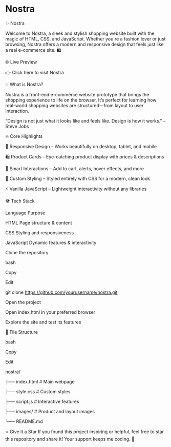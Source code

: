 # Nostra
✨ Nostra 

Welcome to Nostra, a sleek and stylish shopping website built with the magic of HTML, CSS, and JavaScript. Whether you're a fashion lover or just browsing, Nostra offers a modern and responsive design that feels just like a real e-commerce site. 🛍️

🌐 Live Preview

👉 Click here to visit Nostra 

💡 What is Nostra?

Nostra is a front-end e-commerce website prototype that brings the shopping experience to life on the browser. It’s perfect for learning how real-world shopping websites are structured—from layout to user interaction.

“Design is not just what it looks like and feels like. Design is how it works.” – Steve Jobs

🔥 Core Highlights

🎯 Responsive Design – Works beautifully on desktop, tablet, and mobile

🛍️ Product Cards – Eye-catching product display with prices & descriptions

🧠 Smart Interactions – Add to cart, alerts, hover effects, and more

🎨 Custom Styling – Styled entirely with CSS for a modern, clean look

⚡ Vanilla JavaScript – Lightweight interactivity without any libraries

🛠 Tech Stack

Language	Purpose

HTML	Page structure & content

CSS	Styling and responsiveness

JavaScript	Dynamic features & interactivity

Clone the repository

bash

Copy

Edit

git clone https://github.com/yourusername/nostra.git

Open the project

Open index.html in your preferred browser

Explore the site and test its features

📂 File Structure

bash

Copy

Edit

nostra/

├── index.html        # Main webpage

├── style.css         # Custom styles

├── script.js         # Interactive features

├── images/           # Product and layout images

└── README.md

⭐ Give it a Star
If you found this project inspiring or helpful, feel free to star this repository and share it! Your support keeps me coding. 🌟
